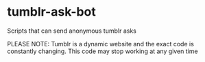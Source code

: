 # tumblr-ask-bot
Scripts that can send anonymous tumblr asks

PLEASE NOTE: Tumblr is a dynamic website and the exact code is constantly changing. This code may stop working at any given time
